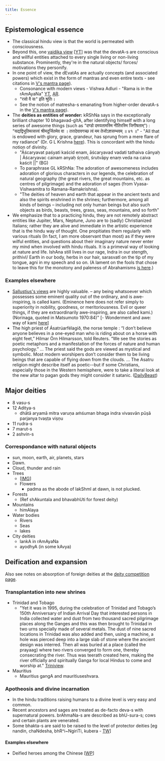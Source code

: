 ```yaml
---
title: Essence
---
```


## Epistemological essence

- The classical hindu view is that the world is permeated with consciousness.
- Beyond this, one [vaidika view](https://youtu.be/DUsZ_5A7-Ho?list=PLhPjckGlZ7rQFXvhumWnIctUgARdPYayL&t=228) \[[YT](https://youtu.be/DUsZ_5A7-Ho?list=PLhPjckGlZ7rQFXvhumWnIctUgARdPYayL&t=228)\] was that the devatA-s are conscious and willful entities attached to every single living or non-living substance. Prominently, they're in the natural objects/ forces/ motivations they personify.
- In one point of view, the dEvatAs are actually concepts (and associated powers) which exist in the form of mantras and even entire texts - see citations in [V's mantra page](../../../../../mantra/)).
  - Consonance with modern views - Vishwa Adluri - "Rama is in the rAmAyaNa" [YT](https://twitter.com/agnimaan/status/1047594919085264896), [AR](https://archive.org/details/hindu-sanskrit-lectures/20180929-0001-ThinkOlio+_+Time%2C+Desire+and+Action+-+Ramayana+and+The+Cosmic+Game.mp3).
  - "रसो वै सः" इति श्रुतिः।
  - See the notion of matresha-s emanating from higher-order devatA-s in the [V's mantra page](../../../../../mantra/)).
- The **deities as entities of wonder:** kRShNa says in the exceptionally brilliant chapter 10 bhagavad-gItA, after identifying himself with a long series of awesome things (such as "दण्डो दमयतामस्मि नीतिरस्मि जिगीषताम्") : "यद्यद्विभूतिमत्सत्त्वं श्रीमदूर्जितमेव वा । तत्तदेवावगच्छ त्वं मम तेजोंऽशसम्भवम् ॥ ४१ ॥" - "All that is endowed with glory, grace, grandeur, has sprung from a mere flare of my radiance" (Dr. G L Krishna [here](http://www.sandeepweb.com/the-bhagavad-gita-before-the-battle/)). This is concordant with the hindu notion of divinity.
    - "Āścaryavat paśyati kaścid enam, āścaryavad vadati tathaiva cānyaḥ | Āścaryavac cainam anyaḥ śṛṇoti, śrutvāpy enaṃ veda na caiva kaścit ||" (BG)
    - To paraphrase GL kRShNa: The adoration of awesomeness includes adoration of glorious characters in our legends, the celebration of natural geography (the great rivers, the great mountains, etc. as centres of pilgrimage) and the adoration of sages (from Vyasa-Vishwamitra to Ramana-Ramakrishna).
  - "The deities of heaven and earth that appear in the ancient texts and also the spirits enshrined in the shrines; furthermore, among all kinds of beings – including not only human beings but also such objects as birds, beasts, trees, grass, seas, mountains, and so forth"
- We emphasize that to a practicing hindu, they are not remotely abstract entities like Jupiter, Mars, Neptune, Juno are to (sadly) Christianized Italians; rather they are alive and immediate in the artistic experience that is the hindu way of thought. One propitiates them regularly with various rituals (In fact, I am more observant than most) as if they were wilful entities, and questions about their imaginary nature never enter my mind when involved with hindu rituals. It is a primeval way of looking at nature and life. IshAna still lives in our rage, Indra in our stength, prithivI/ Earth in our body, herbs in our hair, sarasvatI on the tip of my tongue, agni in my speech and so on. (A lament on the fools that chose to leave this for the monotony and paleness of Abrahamisms [is here](http://agnimaan.wordpress.com/2015/01/13/the-fools-that-converted/).)

### Examples elsewhere
- [Sallustius's views](../../darshanam/platonism/sallustius/) are highly valuable.
– any being whatsoever which possesses some eminent quality out of the ordinary, and is awe-inspiring, is called kami. (Eminence here does not refer simply to superiority in nobility, goodness, or meritoriousness. Evil or queer things, if they are extraordinarily awe-inspiring, are also called kami.) (Norinaga, quoted in Matsumoto 1970:84)" \[- Wonderment and awe: way of kami [here](http://refractory.unimelb.edu.au/2004/02/03/wonderment-and-awe-the-way-of-the-kami-lucy-wright/)\]
- The high priest of Ásatrúarfélagið, the norse temple : “I don’t believe anyone believes in a one-eyed man who is riding about on a horse with eight feet,” Hilmar Örn Hilmarsson, told Reuters. “We see the stories as poetic metaphors and a manifestation of the forces of nature and human psychology.” ... The priest said the gods are viewed as mystical and symbolic. Most modern worshipers don’t consider them to be living beings that are capable of flying down from the clouds. ... The Asatru religion might describe itself as poetic--but if some Christians, especially those in the Western hemisphere, were to take a literal look at the new altar to pagan gods they might consider it satanic. ([DailyBeast](http://www.thedailybeast.com/articles/2015/02/05/why-iceland-is-building-a-temple-to-its-pagan-gods.html))


## Major deities

- 8 vasu-s
- 12 Aditya-s
    - dhātā aryamā mitra varuṇa aṁśuman bhaga indra vivasvān pūṣā parjanya tvaṣṭa viṣṇu
- 11 rudra-s
- 7 marut-s
- 2 ashvin-s

### Correspondance with natural objects

- sun, moon, earth, air, planets, stars
- Dawn.
- Cloud, thunder and rain
- Trees
    - \[[IMG](https://imgur.com/p3G5RSo)\]
    - Flowers
        - padma as the abode of lakShmI at dawn, is not plucked.
- Forests
    - (Ref shAkuntala and bhavabhUti for forest deity)
- Mountains
    - himAlaya
- Water bodies
    - Rivers
    - Seas
    - lakes
- City deities
    - lankA in rAmAyaNa
    - ayodhyA (in some kAvya)

## Deification and expansion
Also see notes on absorption of foreign deities at the [deity competition page](../hierarchy/cult-competition/).

### Transplantation into new shrines
- Trinidad and Tobago
    - "Yet it was in 1995, during the celebration of Trinidad and Tobago’s 150th Anniversary of Indian Arrival Day that interested persons in India collected water and dust from two thousand sacred pilgrimage places along the Ganges and this was then brought to Trinidad in two urns specially made of several metals. The dust of nine sacred locations in Trinidad was also added and then, using a machine, a hole was pierced deep into a large slab of stone where the ancient design was interred. Then all was buried at a place (called the prayaag) where two rivers converged to form one, thereby consecrating the river. Thus was teerath created here, making the river officially and spiritually Ganga for local Hindus to come and worship at." [Triniview](http://www.triniview.com/blog/?p=575).
- Mauritius
    - Mauritius gangA and mauritiuseshvara.

### Apotheosis and divine incarnation

- In the hindu traditions raising humans to a divine level is very easy and common.
- Recent ancestors and sages are treated as de-facto deva-s with supernatural powers. brAhmaNa-s are described as bhU-sura-s; cows and certain plants are venerated.
- Some bhakta-s are said to be raised to the level of protector deities \[eg nandin, chaNdesha, bhR^i~NgiriTi, kubera - [TW](https://twitter.com/blog_supplement/status/841857310012112896)\]

#### Examples elsewhere
- Deified heroes among the Chinese \[[WP](https://agnimaan.wordpress.com/2016/03/26/guan-yu-pagan-reverence-of-anything-awesome/?fb_action_ids=10153616560317989&fb_action_types=news.publishes&fb_source=og_snowlift_photo_robotext)\]
